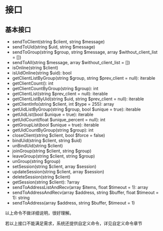 # 接口

## 基本接口

* sendToClient(string $client, string $message)
* sendToUid(string $uid, string $message)
* sendToGroup(string $group, string $message, array $without_client_list = [])
* sendToAll(string $message, array $without_client_list = [])
* isOnline(string $client)
* isUidOnline(string $uid): bool
* getClientListByGroup(string $group, string $prev_client = null): iterable
* getClientCount(): int
* getClientCountByGroup(string $group): int
* getClientList(string $prev_client = null): iterable
* getClientListByUid(string $uid, string $prev_client = null): iterable
* getClientInfo(string $client, int $type = 255): array
* getUidListByGroup(string $group, bool $unique = true): iterable
* getUidList(bool $unique = true): iterable
* getUidCount(float $unique_percent = null): int
* getGroupList(bool $unique = true): iterable
* getUidCountByGroup(string $group): int
* closeClient(string $client, bool $force = false)
* bindUid(string $client, string $uid)
* unBindUid(string $client)
* joinGroup(string $client, string $group)
* leaveGroup(string $client, string $group)
* unGroup(string $group)
* setSession(string $client, array $session)
* updateSession(string $client, array $session)
* deleteSession(string $client)
* getSession(string $client): ?array
* sendToAddressListAndRecv(array $items, float $timeout = 1): array
* sendToAddressAndRecv(array $address, string $buffer, float $timeout = 1): string
* sendToAddress(array $address, string $buffer, $timeout = 1)

以上命令不做详细说明，很好理解。

若以上接口不能满足需求，系统还提供自定义命令，详见自定义命令章节
